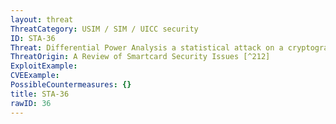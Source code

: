 ```yaml
---
layout: threat
ThreatCategory: USIM / SIM / UICC security
ID: STA-36
Threat: Differential Power Analysis a statistical attack on a cryptographic algorithm which compares a hypothesis with a measured outcome and is often capable of extracting an encryption key from a smart card or other computing device
ThreatOrigin: A Review of Smartcard Security Issues [^212]
ExploitExample:
CVEExample:
PossibleCountermeasures: {}
title: STA-36
rawID: 36
---
```

